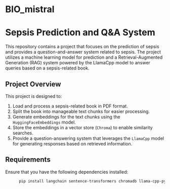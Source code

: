 # BIO_mistral
# Sepsis Prediction and Q&A System

This repository contains a project that focuses on the prediction of sepsis and provides a question-and-answer system related to sepsis. The project utilizes a machine learning model for prediction and a Retrieval-Augmented Generation (RAG) system powered by the LlamaCpp model to answer queries based on a sepsis-related book.

## Project Overview

This project is designed to:
1. Load and process a sepsis-related book in PDF format.
2. Split the book into manageable text chunks for easier processing.
3. Generate embeddings for the text chunks using the `HuggingFaceEmbeddings` model.
4. Store the embeddings in a vector store (`Chroma`) to enable similarity searches.
5. Provide a question-answering system that leverages the `LlamaCpp` model for generating responses based on retrieved information.

## Requirements

Ensure that you have the following dependencies installed:

```bash
      pip install langchain sentence-transformers chromadb llama-cpp-python langchain_community pypdf
